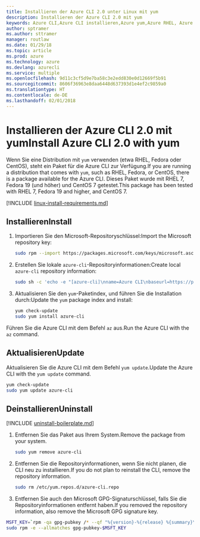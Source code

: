 ```yaml
---
title: Installieren der Azure CLI 2.0 unter Linux mit yum
description: Installieren der Azure CLI 2.0 mit yum
keywords: Azure CLI,Azure CLI installieren,Azure yum,Azure RHEL, Azure Fedora, Azure CentOS
author: sptramer
ms.author: sttramer
manager: routlaw
ms.date: 01/29/18
ms.topic: article
ms.prod: azure
ms.technology: azure
ms.devlang: azurecli
ms.service: multiple
ms.openlocfilehash: 9d11c3cf5d9e7ba58c3e2edd830e0d12669f5b91
ms.sourcegitcommit: 8606f36963e8daa6448d637393d1e4ef2c9859a0
ms.translationtype: HT
ms.contentlocale: de-DE
ms.lasthandoff: 02/01/2018
---
```

# <a name="install-azure-cli-20-with-yum"></a><span data-ttu-id="d14a9-104">Installieren der Azure CLI 2.0 mit yum</span><span class="sxs-lookup"><span data-stu-id="d14a9-104">Install Azure CLI 2.0 with yum</span></span>

<span data-ttu-id="d14a9-105">Wenn Sie eine Distribution mit `yum` verwenden (etwa RHEL, Fedora oder CentOS), steht ein Paket für die Azure CLI zur Verfügung.</span><span class="sxs-lookup"><span data-stu-id="d14a9-105">If you are running a distribution that comes with `yum`, such as RHEL, Fedora, or CentOS, there is a package available for the Azure CLI.</span></span> <span data-ttu-id="d14a9-106">Dieses Paket wurde mit RHEL 7, Fedora 19 (und höher) und CentOS 7 getestet.</span><span class="sxs-lookup"><span data-stu-id="d14a9-106">This package has been tested with RHEL 7, Fedora 19 and higher, and CentOS 7.</span></span>

[!INCLUDE [linux-install-requirements.md](includes/linux-install-requirements.md)]

## <a name="install"></a><span data-ttu-id="d14a9-107">Installieren</span><span class="sxs-lookup"><span data-stu-id="d14a9-107">Install</span></span>

1. <span data-ttu-id="d14a9-108">Importieren Sie den Microsoft-Repositoryschlüssel:</span><span class="sxs-lookup"><span data-stu-id="d14a9-108">Import the Microsoft repository key:</span></span>

   ```bash
   sudo rpm --import https://packages.microsoft.com/keys/microsoft.asc
   ```

2. <span data-ttu-id="d14a9-109">Erstellen Sie lokale `azure-cli`-Repositoryinformationen:</span><span class="sxs-lookup"><span data-stu-id="d14a9-109">Create local `azure-cli` repository information:</span></span>

   ```bash
   sudo sh -c 'echo -e "[azure-cli]\nname=Azure CLI\nbaseurl=https://packages.microsoft.com/yumrepos/azure-cli\nenabled=1\ngpgcheck=1\ngpgkey=https://packages.microsoft.com/keys/microsoft.asc" > /etc/yum.repos.d/azure-cli.repo'
   ```

3. <span data-ttu-id="d14a9-110">Aktualisieren Sie den `yum`-Paketindex, und führen Sie die Installation durch:</span><span class="sxs-lookup"><span data-stu-id="d14a9-110">Update the `yum` package index and install:</span></span>

   ```bash
   yum check-update
   sudo yum install azure-cli
   ```

<span data-ttu-id="d14a9-111">Führen Sie die Azure CLI mit dem Befehl `az` aus.</span><span class="sxs-lookup"><span data-stu-id="d14a9-111">Run the Azure CLI with the `az` command.</span></span>

## <a name="update"></a><span data-ttu-id="d14a9-112">Aktualisieren</span><span class="sxs-lookup"><span data-stu-id="d14a9-112">Update</span></span>

<span data-ttu-id="d14a9-113">Aktualisieren Sie die Azure CLI mit dem Befehl `yum update`.</span><span class="sxs-lookup"><span data-stu-id="d14a9-113">Update the Azure CLI with the `yum update` command.</span></span>

```bash
yum check-update
sudo yum update azure-cli
```

## <a name="uninstall"></a><span data-ttu-id="d14a9-114">Deinstallieren</span><span class="sxs-lookup"><span data-stu-id="d14a9-114">Uninstall</span></span>

[!INCLUDE [uninstall-boilerplate.md](includes/uninstall-boilerplate.md)]

1. <span data-ttu-id="d14a9-115">Entfernen Sie das Paket aus Ihrem System.</span><span class="sxs-lookup"><span data-stu-id="d14a9-115">Remove the package from your system.</span></span>

   ```bash
   sudo yum remove azure-cli
   ```

2. <span data-ttu-id="d14a9-116">Entfernen Sie die Repositoryinformationen, wenn Sie nicht planen, die CLI neu zu installieren.</span><span class="sxs-lookup"><span data-stu-id="d14a9-116">If you do not plan to reinstall the CLI, remove the repository information.</span></span>

   ```bash
   sudo rm /etc/yum.repos.d/azure-cli.repo
   ```

3. <span data-ttu-id="d14a9-117">Entfernen Sie auch den Microsoft GPG-Signaturschlüssel, falls Sie die Repositoryinformationen entfernt haben.</span><span class="sxs-lookup"><span data-stu-id="d14a9-117">If you removed the repository information, also remove the Microsoft GPG signature key.</span></span>

  ```bash
  MSFT_KEY=`rpm -qa gpg-pubkey /* --qf "%{version}-%{release} %{summary}\n" | grep Microsoft | awk '{print $1}'`
  sudo rpm -e --allmatches gpg-pubkey-$MSFT_KEY
  ```
